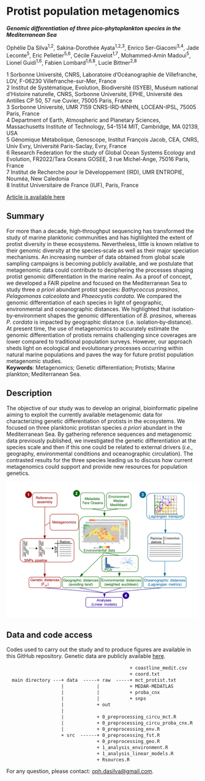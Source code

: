# Protist population metagenomics

___Genomic differentiation of three pico‐phytoplankton species in the Mediterranean Sea___

Ophélie Da Silva<sup>1,2</sup>, Sakina-Dorothée Ayata<sup>1,2,3</sup>, Enrico Ser-Giacomi<sup>3,4</sup>, Jade Leconte<sup>5</sup>, Eric Pelletier<sup>5,6</sup>, Cécile Fauvelot<sup>1,7</sup>, Mohammed-Amin Madoui<sup>5</sup>, Lionel Guidi<sup>1,6</sup>, Fabien Lombard<sup>1,6,8</sup>, Lucie Bittner<sup>2,8</sup>

1 Sorbonne Université, CNRS, Laboratoire d’Océanographie de Villefranche, LOV, F-06230 Villefranche-sur-Mer, France <br/> 2 Institut de Systématique, Evolution, Biodiversité (ISYEB), Muséum national d’Histoire naturelle, CNRS, Sorbonne Université, EPHE, Université des Antilles CP 50, 57 rue Cuvier, 75005 Paris, France <br/> 3 Sorbonne Université, UMR 7159 CNRS-IRD-MNHN, LOCEAN-IPSL, 75005 Paris, France <br/> 4 Department of Earth, Atmospheric and Planetary Sciences, Massachusetts Institute of Technology, 54-1514 MIT, Cambridge, MA 02139, USA <br/> 5 Génomique Métabolique, Genoscope, Institut François Jacob, CEA, CNRS, Univ Evry, Université Paris-Saclay, Evry, France <br/> 6 Research Federation for the study of Global Ocean Systems Ecology and Evolution, FR2022/Tara Oceans GOSEE, 3 rue Michel-Ange, 75016 Paris, France <br/> 7 Institut de Recherche pour le Développement (IRD), UMR ENTROPIE, Nouméa, New Caledonia <br/> 8 Institut Universitaire de France (IUF), Paris, France

[Article is available here](https://sfamjournals.onlinelibrary.wiley.com/)

## Summary

For more than a decade, high‐throughput sequencing has transformed the study of marine planktonic communities and has highlighted the extent of protist diversity in these ecosystems. Nevertheless, little is known relative to their genomic diversity at the species‐scale as well as their major speciation mechanisms. An increasing number of data obtained from global scale sampling campaigns is becoming publicly available, and we postulate that metagenomic data could contribute to deciphering the processes shaping protist genomic differentiation in the marine realm. As a proof of concept, we developed a FAIR pipeline and focused on the Mediterranean Sea to study three *a priori* abundant protist species: *Bathycoccus prasinos*, *Pelagomonas calceolata* and *Phaeocystis cordata*. We compared the genomic differentiation of each species in light of geographic, environmental and oceanographic distances. We highlighted that isolation‐by‐environment shapes the genomic differentiation of *B. prasinos*, whereas *P. cordata* is impacted by geographic distance (i.e. isolation‐by‐distance). At present time, the use of metagenomics to accurately estimate the genomic differentiation of protists remains challenging since coverages are lower compared to traditional population surveys. However, our approach sheds light on ecological and evolutionary processes occurring within natural marine populations and paves the way for future protist population metagenomic studies. <br/> **Keywords**: Metagenomics; Genetic differentiation; Protists; Marine plankton; Mediterranean Sea.

## Description

The objective of our study was to develop an original, bioinformatic pipeline aiming to exploit the currently available metagenomic data for characterizing genetic differentiation of protists in the ecosystems. We focused on three planktonic protistan species *a priori* abundant in the Mediterranean Sea.  By gathering reference sequences and metagenomic data previously published, we investigated the genetic differentiation at the species scale and then if this one could be related to external drivers (*i.e.,* geography, environmental conditions and oceanographic circulation). The contrasted results for the three species leading us to discuss how current metagenomics could support and provide new resources for population genetics. 
<p align="center">
<img src="https://github.com/opheliedasilva/popmetag/blob/master/additional/global_overview.png" alt="drawing" width="600"/>
</p>

## Data and code access
Codes used to carry out the study and to produce figures are available in this GitHub repository. Genetic data are publicly available [here](https://doi.org/10.5281/zenodo.6434681).

```
                                             + coastline_medit.csv
                                             + coord.txt
  main directory ---+ data  -----+ raw  -----+ mct_protist.txt
                    |            |           + MEDAR-MEDATLAS
                    |            |           + proba_cnx
                    |            |           + snps
                    |            + out
                    |
                    |            + 0_preprocessing_circu_mct.R
                    |            + 0_preprocessing_circu_proba_cnx.R
                    |            + 0_preprocessing_env.R
                    + src  ------+ 0_preprocessing_fst.R
                                 + 0_preprocessing_geo.R
                                 + 1_analysis_environment.R
                                 + 1_analysis_linear_models.R
                                 + Rsources.R
```

For any question, please contact: <oph.dasilva@gmail.com>.
